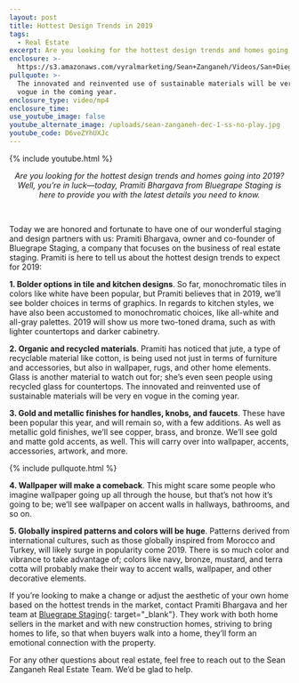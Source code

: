 ```yaml
---
layout: post
title: Hottest Design Trends in 2019
tags:
  - Real Estate
excerpt: Are you looking for the hottest design trends and homes going into 2019?
enclosure: >-
  https://s3.amazonaws.com/vyralmarketing/Sean+Zanganeh/Videos/San+Diego%252C+CA+Real+Estate+-+Hottest+Design+Trends+in+2019.mp4
pullquote: >-
  The innovated and reinvented use of sustainable materials will be very en
  vogue in the coming year.
enclosure_type: video/mp4
enclosure_time:
use_youtube_image: false
youtube_alternate_image: /uploads/sean-zanganeh-dec-1-ss-no-play.jpg
youtube_code: D6veZYhUXJc
---
```


{% include youtube.html %}

<center><em>Are you looking for the hottest design trends and homes going into 2019? Well, you&rsquo;re in luck&mdash;today, Pramiti Bhargava from Bluegrape Staging is here to provide you with the latest details you need to know.</em></center>

&nbsp;

Today we are honored and fortunate to have one of our wonderful staging and design partners with us: Pramiti Bhargava, owner and co-founder of Bluegrape Staging, a company that focuses on the business of real estate staging. Pramiti is here to tell us about the hottest design trends to expect for 2019:

**1. Bolder options in tile and kitchen designs**. So far, monochromatic tiles in colors like white have been popular, but Pramiti believes that in 2019, we’ll see bolder choices in terms of graphics. In regards to kitchen styles, we have also been accustomed to monochromatic choices, like all-white and all-gray palettes. 2019 will show us more two-toned drama, such as with lighter countertops and darker cabinetry.

**2. Organic and recycled materials**. Pramiti has noticed that jute, a type of recyclable material like cotton, is being used not just in terms of furniture and accessories, but also in wallpaper, rugs, and other home elements. Glass is another material to watch out for; she’s even seen people using recycled glass for countertops. The innovated and reinvented use of sustainable materials will be very en vogue in the coming year.

**3. Gold and metallic finishes for handles, knobs, and faucets**. These have been popular this year, and will remain so, with a few additions. As well as metallic gold finishes, we’ll see copper, brass, and bronze. We’ll see gold and matte gold accents, as well. This will carry over into wallpaper, accents, accessories, artwork, and more.

{% include pullquote.html %}

**4. Wallpaper will make a comeback**. This might scare some people who imagine wallpaper going up all through the house, but that’s not how it’s going to be; we’ll see wallpaper on accent walls in hallways, bathrooms, and so on.

**5. Globally inspired patterns and colors will be huge**. Patterns derived from international cultures, such as those globally inspired from Morocco and Turkey, will likely surge in popularity come 2019. There is so much color and vibrance to take advantage of; colors like navy, bronze, mustard, and terra cotta will probably make their way to accent walls, wallpaper, and other decorative elements.

If you’re looking to make a change or adjust the aesthetic of your own home based on the hottest trends in the market, contact Pramiti Bhargava and her team at [Bluegrape Staging](https://www.bluegrapestaging.com/){: target="_blank"}. They work with both home sellers in the market and with new construction homes, striving to bring homes to life, so that when buyers walk into a home, they’ll form an emotional connection with the property.

For any other questions about real estate, feel free to reach out to the Sean Zanganeh Real Estate Team. We’d be glad to help.